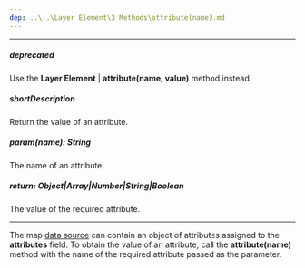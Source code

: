 ```yaml
---
dep: ..\..\Layer Element\3 Methods\attribute(name).md
---
```

---
##### deprecated
Use the **Layer Element** | **attribute(name, value)** method instead.

##### shortDescription
Return the value of an attribute.

##### param(name): String
The name of an attribute.

##### return: Object|Array|Number|String|Boolean
The value of the required attribute.

---
The map [data source](/api-reference/20%20Data%20Visualization%20Widgets/dxVectorMap/1%20Configuration/layers/dataSource.md '/Documentation/ApiReference/Data_Visualization_Widgets/dxVectorMap/Configuration/layers/#dataSource') can contain an object of attributes assigned to the **attributes** field. To obtain the value of an attribute, call the **attribute(name)** method with the name of the required attribute passed as the parameter.